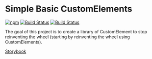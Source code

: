 # Simple Basic CustomElements

[![npm](https://img.shields.io/npm/v/@sb-elements/all.svg)](http://npm.im/@sb-elements/all)
[![Build Status](https://travis-ci.org/SimpleBasicElements/Elements.svg?branch=master)](https://travis-ci.org/SimpleBasicElements/Elements)
[![Build Status](https://github.com/SimpleBasicElements/Elements/workflows/Test/badge.svg)](https://github.com/SimpleBasicElements/Elements/actions)

The goal of this project is to create a library of CustomElement to stop reinventing the wheel (starting by reinventing the wheel using CustomElements).

[Storybook](https://simplebasicelements.github.io/Elements/)
